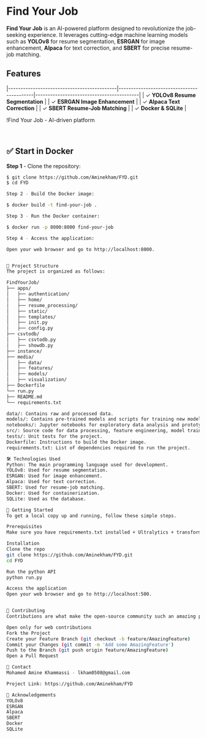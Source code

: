# Find Your Job

**Find Your Job** is an AI-powered platform designed to revolutionize the job-seeking experience. It leverages cutting-edge machine learning models such as **YOLOv8** for resume segmentation, **ESRGAN** for image enhancement, **Alpaca** for text correction, and **SBERT** for precise resume-job matching.
<br />

## Features

|--------------------------------------------|-------------------------------------------|------------------------------------------|
| ✓ **YOLOv8 Resume Segmentation**          |
| ✓ **ESRGAN Image Enhancement**             | 
| ✓ **Alpaca Text Correction**               |
| ✓ **SBERT Resume-Job Matching**            |
| ✓ **Docker & SQLite**                      | 

!Find Your Job - AI-driven platform

<br />

## ✅ Start in Docker

**Step 1** - Clone the repository:

```bash
$ git clone https://github.com/Aminekham/FYD.git
$ cd FYD

Step 2 - Build the Docker image:

$ docker build -t find-your-job .

Step 3 - Run the Docker container:

$ docker run -p 8000:8000 find-your-job

Step 4 - Access the application:

Open your web browser and go to http://localhost:8000.


📂 Project Structure
The project is organized as follows:

FindYourJob/
├── apps/
│   ├── authentication/
│   ├── home/
│   ├── resume_processing/
│   ├── static/
│   ├── templates/
│   ├── init.py
│   ├── config.py
├── csvtodb/
│   ├── csvtodb.py
│   ├── showdb.py
├── instance/
├── media/
│   ├── data/
│   ├── features/
│   ├── models/
│   ├── visualization/
├── Dockerfile
└── run.py
├── README.md
└── requirements.txt

data/: Contains raw and processed data.
models/: Contains pre-trained models and scripts for training new models.
notebooks/: Jupyter notebooks for exploratory data analysis and prototyping.
src/: Source code for data processing, feature engineering, model training, and visualization.
tests/: Unit tests for the project.
Dockerfile: Instructions to build the Docker image.
requirements.txt: List of dependencies required to run the project.

🛠️ Technologies Used
Python: The main programming language used for development.
YOLOv8: Used for resume segmentation.
ESRGAN: Used for image enhancement.
Alpaca: Used for text correction.
SBERT: Used for resume-job matching.
Docker: Used for containerization.
SQLite: Used as the database.

🚀 Getting Started
To get a local copy up and running, follow these simple steps.

Prerequisites
Make sure you have requirements.txt installed + Ultralytics + transformers + PymuPDF.

Installation
Clone the repo
git clone https://github.com/Aminekham/FYD.git
cd FYD

Run the python API
python run.py

Access the application
Open your web browser and go to http://localhost:500.


🤝 Contributing
Contributions are what make the open-source community such an amazing place to learn, inspire, and create. Any contributions you make are greatly appreciated.

Open only for web contributions
Fork the Project
Create your Feature Branch (git checkout -b feature/AmazingFeature)
Commit your Changes (git commit -m 'Add some AmazingFeature')
Push to the Branch (git push origin feature/AmazingFeature)
Open a Pull Request

📧 Contact
Mohamed Amine Khammassi - lkham0508@gmail.com

Project Link: https://github.com/Aminekham/FYD

🙏 Acknowledgements
YOLOv8
ESRGAN
Alpaca
SBERT
Docker
SQLite
